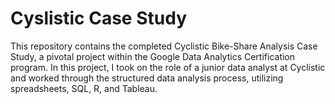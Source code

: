 # Cyslistic Case Study
This repository contains the completed Cyclistic Bike-Share Analysis Case Study, a pivotal project within the Google Data Analytics Certification program. In this project, I took on the role of a junior data analyst at Cyclistic and worked through the structured data analysis process, utilizing spreadsheets, SQL, R, and Tableau. 
